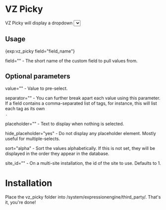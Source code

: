 VZ Picky
========

VZ Picky will display a dropdown <select> list of all the unique values for a particular custom field. Perfect for advanced search forms!

Usage
-----

{exp:vz_picky field="field_name"}

field="" - The short name of the custom field to pull values from.

Optional parameters
-------------------

value="" - Value to pre-select.

separator="" - You can further break apart each value using this parameter. If a field contains a comma-separated list of tags, for instance, this will list each tag as its own <option>.

placeholder="" - Text to display when nothing is selected.

hide_placeholder="yes" - Do not display any placeholder element. Mostly useful for multiple-selects.

sort="alpha" - Sort the values alphabetically. If this is not set, they will be displayed in the order they appear in the database.

site_id="" - On a multi-site installation, the id of the site to use. Defaults to 1.

Installation
============

Place the vz_picky folder into /system/expressionengine/third_party/. That's it, you're done!